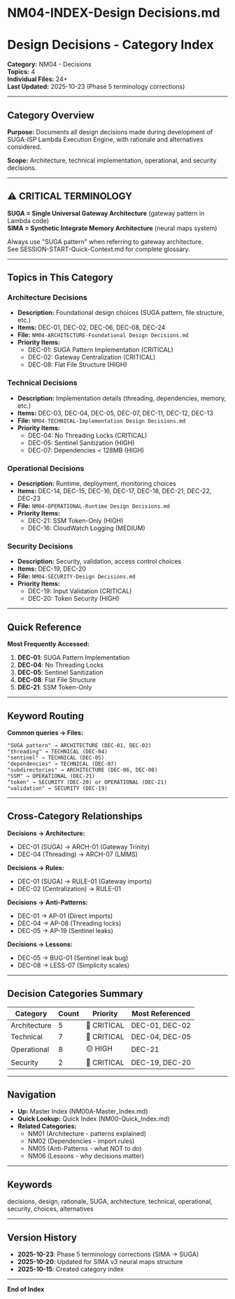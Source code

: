 # NM04-INDEX-Design Decisions.md

# Design Decisions - Category Index

**Category:** NM04 - Decisions  
**Topics:** 4  
**Individual Files:** 24+  
**Last Updated:** 2025-10-23 (Phase 5 terminology corrections)

---

## Category Overview

**Purpose:** Documents all design decisions made during development of SUGA-ISP Lambda Execution Engine, with rationale and alternatives considered.

**Scope:** Architecture, technical implementation, operational, and security decisions.

---

## ⚠️ CRITICAL TERMINOLOGY

**SUGA = Single Universal Gateway Architecture** (gateway pattern in Lambda code)  
**SIMA = Synthetic Integrate Memory Architecture** (neural maps system)

Always use "SUGA pattern" when referring to gateway architecture.  
See SESSION-START-Quick-Context.md for complete glossary.

---

## Topics in This Category

### Architecture Decisions
- **Description:** Foundational design choices (SUGA pattern, file structure, etc.)
- **Items:** DEC-01, DEC-02, DEC-06, DEC-08, DEC-24
- **File:** `NM04-ARCHITECTURE-Foundational Design Decisions.md`
- **Priority Items:**
  - DEC-01: SUGA Pattern Implementation (CRITICAL)
  - DEC-02: Gateway Centralization (CRITICAL)
  - DEC-08: Flat File Structure (HIGH)

### Technical Decisions
- **Description:** Implementation details (threading, dependencies, memory, etc.)
- **Items:** DEC-03, DEC-04, DEC-05, DEC-07, DEC-11, DEC-12, DEC-13
- **File:** `NM04-TECHNICAL-Implementation Design Decisions.md`
- **Priority Items:**
  - DEC-04: No Threading Locks (CRITICAL)
  - DEC-05: Sentinel Sanitization (HIGH)
  - DEC-07: Dependencies < 128MB (HIGH)

### Operational Decisions
- **Description:** Runtime, deployment, monitoring choices
- **Items:** DEC-14, DEC-15, DEC-16, DEC-17, DEC-18, DEC-21, DEC-22, DEC-23
- **File:** `NM04-OPERATIONAL-Runtime Design Decisions.md`
- **Priority Items:**
  - DEC-21: SSM Token-Only (HIGH)
  - DEC-16: CloudWatch Logging (MEDIUM)

### Security Decisions
- **Description:** Security, validation, access control choices
- **Items:** DEC-19, DEC-20
- **File:** `NM04-SECURITY-Design Decisions.md`
- **Priority Items:**
  - DEC-19: Input Validation (CRITICAL)
  - DEC-20: Token Security (HIGH)

---

## Quick Reference

**Most Frequently Accessed:**
1. **DEC-01**: SUGA Pattern Implementation
2. **DEC-04**: No Threading Locks
3. **DEC-05**: Sentinel Sanitization
4. **DEC-08**: Flat File Structure
5. **DEC-21**: SSM Token-Only

---

## Keyword Routing

**Common queries → Files:**
```
"SUGA pattern" → ARCHITECTURE (DEC-01, DEC-02)
"threading" → TECHNICAL (DEC-04)
"sentinel" → TECHNICAL (DEC-05)
"dependencies" → TECHNICAL (DEC-07)
"subdirectories" → ARCHITECTURE (DEC-06, DEC-08)
"SSM" → OPERATIONAL (DEC-21)
"token" → SECURITY (DEC-20) or OPERATIONAL (DEC-21)
"validation" → SECURITY (DEC-19)
```

---

## Cross-Category Relationships

**Decisions → Architecture:**
- DEC-01 (SUGA) → ARCH-01 (Gateway Trinity)
- DEC-04 (Threading) → ARCH-07 (LMMS)

**Decisions → Rules:**
- DEC-01 (SUGA) → RULE-01 (Gateway imports)
- DEC-02 (Centralization) → RULE-01

**Decisions → Anti-Patterns:**
- DEC-01 → AP-01 (Direct imports)
- DEC-04 → AP-08 (Threading locks)
- DEC-05 → AP-19 (Sentinel leaks)

**Decisions → Lessons:**
- DEC-05 → BUG-01 (Sentinel leak bug)
- DEC-08 → LESS-07 (Simplicity scales)

---

## Decision Categories Summary

| Category | Count | Priority | Most Referenced |
|----------|-------|----------|----------------|
| Architecture | 5 | 🔴 CRITICAL | DEC-01, DEC-02 |
| Technical | 7 | 🔴 CRITICAL | DEC-04, DEC-05 |
| Operational | 8 | 🟡 HIGH | DEC-21 |
| Security | 2 | 🔴 CRITICAL | DEC-19, DEC-20 |

---

## Navigation

- **Up:** Master Index (NM00A-Master_Index.md)
- **Quick Lookup:** Quick Index (NM00-Quick_Index.md)
- **Related Categories:**
  - NM01 (Architecture - patterns explained)
  - NM02 (Dependencies - import rules)
  - NM05 (Anti-Patterns - what NOT to do)
  - NM06 (Lessons - why decisions matter)

---

## Keywords

decisions, design, rationale, SUGA, architecture, technical, operational, security, choices, alternatives

---

## Version History

- **2025-10-23**: Phase 5 terminology corrections (SIMA → SUGA)
- **2025-10-20**: Updated for SIMA v3 neural maps structure
- **2025-10-15**: Created category index

---

**End of Index**
